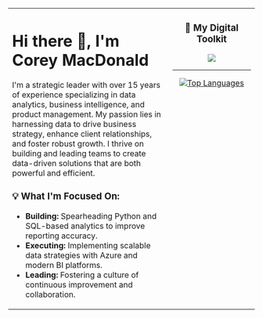 <table width="100%">
<tr>
<td width="65%" valign="top">
<h1 align="left">Hi there 👋, I'm Corey MacDonald</h1>
<p align="left">
I'm a strategic leader with over 15 years of experience specializing in data analytics, business intelligence, and product management. My passion lies in harnessing data to drive business strategy, enhance client relationships, and foster robust growth. I thrive on building and leading teams to create data-driven solutions that are both powerful and efficient.
</p>

  <h3 align="left">💡 What I'm Focused On:</h3>
  <ul>
    <li><strong>Building:</strong> Spearheading Python and SQL-based analytics to improve reporting accuracy.</li>
    <li><strong>Executing:</strong> Implementing scalable data strategies with Azure and modern BI platforms.</li>
    <li><strong>Leading:</strong> Fostering a culture of continuous improvement and collaboration.</li>
  </ul>

  <!-- <h3 align="left">📫 Let's Connect:</h3>
  <p align="left">
    <a href="[Your LinkedIn Profile URL]" target="_blank"><img src="https://img.shields.io/badge/LinkedIn-0077B5?style=for-the-badge&logo=linkedin&logoColor=white" alt="LinkedIn"/></a>
    &nbsp;
    <a href="mailto:macdonald.reply@gmail.com"><img src="https://img.shields.io/badge/Email-D14836?style=for-the-badge&logo=gmail&logoColor=white" alt="Email"/></a>
  </p> -->
</td>
<td width="100%" valign="top">
  <h3 align="center">🚀 My Digital Toolkit</h3>
  <p align="center">
    <a href="https://skillicons.dev">
      <img src="https://skillicons.dev/icons?i=python,js,ts,html,css,vue,supabase,azure,gcp,vscode,openai,sql,tableau,powerbi" />
    </a>
  </p>
  <hr/>

  <p align="center">
    <a href="https://github.com/midnightsun183">
      <img src="https://github-readme-stats.vercel.app/api/top-langs/?username=midnightsun183&layout=compact&theme=tokyonight&hide_border=true" alt="Top Languages" />
    </a>
  </p>
</td>

</tr>
</table>

